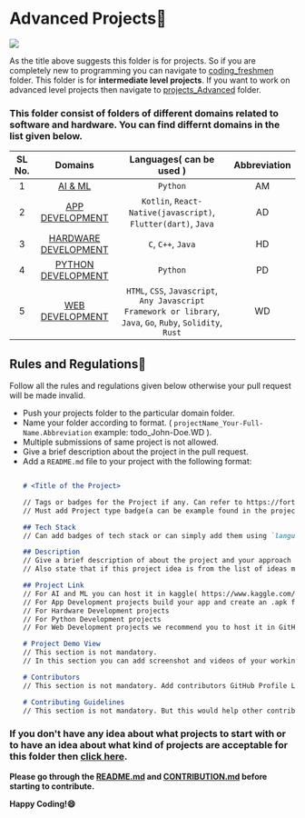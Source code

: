 
# Advanced Projects🚀

<a href="https://github.com/Spectrum-CETB/Spectober_Fest/tree/main/projects_Intermediate"><img src="https://img.shields.io/badge/Projects%20-Intermediate-blue.svg"/></a>

As the title above suggests this folder is for projects. So if you are completely new to programming you can navigate to [coding_freshmen](https://github.com/Spectrum-CETB/Spectober_Fest/tree/main/coding_freshmen) folder. This folder is for **intermediate level projects**. If you want to work on advanced level projects then navigate to [projects_Advanced](https://github.com/Spectrum-CETB/Spectober_Fest/tree/main/projects_Advanced) folder.

### **This folder consist of folders of different domains related to software and hardware. You can find differnt domains in the list given below.**

| SL No.| Domains | Languages( can be used ) | Abbreviation |
| :---------------: | :---------------: | :---------------: | :---------------: |
| 1 | [AI & ML](https://github.com/Spectrum-CETB/Spectober_Fest/tree/main/projects_Intermediate/AI_ML) | `Python` | AM |
| 2 | [APP DEVELOPMENT](https://github.com/Spectrum-CETB/Spectober_Fest/tree/main/projects_Intermediate/APP_DEVELOPMENT) | `Kotlin`, `React-Native(javascript)`, `Flutter(dart)`, `Java` | AD |
| 3 | [HARDWARE DEVELOPMENT](https://github.com/Spectrum-CETB/Spectober_Fest/tree/main/projects_Intermediate/HARDWARE_DEVELOPMENT) | `C`, `C++`, `Java` | HD |
| 4 | [PYTHON DEVELOPMENT](https://github.com/Spectrum-CETB/Spectober_Fest/tree/main/projects_Intermediate/`PYTHON`_DEVELOPMENT) | `Python` | PD |
| 5 | [WEB DEVELOPMENT](https://github.com/Spectrum-CETB/Spectober_Fest/tree/main/projects_Intermediate/WEB_DEVELOPEMENT) | `HTML`, `CSS`, `Javascript`, `Any Javascript Framework or library`, `Java`, `Go`, `Ruby`, `Solidity`, `Rust` | WD |

## Rules and Regulations📃

Follow all the rules and regulations given below otherwise your pull request will be made invalid.

*  Push your projects folder to the particular domain folder.
*  Name your folder according to format. ( `projectName_Your-Full-Name.Abbreviation` example: todo_John-Doe.WD ).
*  Multiple submissions of same project is not allowed.
*  Give a brief description about the project in the pull request.
*  Add a `README.md` file to your project with the following format:
   ```markdown

   # <Title of the Project>

   // Tags or badges for the Project if any. Can refer to https://forthebadge.com/ for creating a badge.
   // Must add Project type badge(a can be example found in the projects folder README.md file).

   ## Tech Stack
   // Can add badges of tech stack or can simply add them using `language`

   ## Description
   // Give a brief description of about the project and your approach in this section.
   // Also state that if this project idea is from the list of ideas mentioned in the domainProjects.md file.

   ## Project Link
   // For AI and ML you can host it in kaggle( https://www.kaggle.com/ ) and provide the link in this section.
   // For App Development projects build your app and create an .apk file of your application and upload it to a folder in google drive. Folder name must follow the naming format. Provide the link of folder in this section.
   // For Hardware Development projects
   // For Python Development projects
   // For Web Development projects we recommend you to host it in GitHub Pages. But if you are host it in other platforms(like hostinger, netlify, etc) then provide the link in this section.

   # Project Demo View
   // This section is not mandatory.
   // In this section you can add screenshot and videos of your working project. But

   # Contributors
   // This section is not mandatory. Add contributors GitHub Profile Link with their full names if this is a group project.

   # Contributing Guidelines
   // This section is not mandatory. But this would help other contributors to make contribution to your project. Different tech stack might different contributing guidelines


   ```

### **If you don't have any idea about what projects to start with or to have an idea about what kind of projects are acceptable for this folder then [click here](www.example.org).**

**Please go through the [README.md](https://github.com/Spectrum-CETB/Spectober_Fest/blob/main/README.md) and [CONTRIBUTION.md](https://github.com/Spectrum-CETB/Spectober_Fest/blob/main/CONTRIBUTION.md) before starting to contribute.**

**Happy Coding!😄**